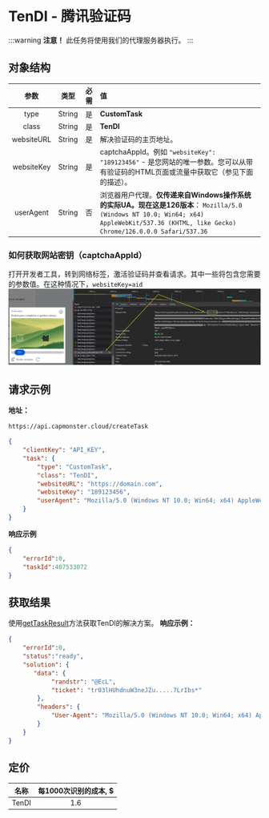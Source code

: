 ﻿---
sidebar_position: 15
sidebar_label: TenDI
---

# TenDI - 腾讯验证码
:::warning **注意！**
此任务将使用我们的代理服务器执行。
:::
## **对象结构**
|**参数**|**类型**|**必需**|**值**|
| :-: | :-: | :-: | :- |
|type|String|是|**CustomTask**|
|class|String|是|**TenDI**|
|websiteURL|String|是|解决验证码的主页地址。|
|websiteKey|String|是|captchaAppId。例如 `"websiteKey": "189123456"` - 是您网站的唯一参数。您可以从带有验证码的HTML页面或流量中获取它（参见下面的描述）。|
|userAgent|String|否|浏览器用户代理。**仅传递来自Windows操作系统的实际UA。现在这是126版本**： `Mozilla/5.0 (Windows NT 10.0; Win64; x64) AppleWebKit/537.36 (KHTML, like Gecko) Chrome/126.0.0.0 Safari/537.36`|
### 如何获取网站密钥（captchaAppId）
打开开发者工具，转到网络标签，激活验证码并查看请求。其中一些将包含您需要的参数值。在这种情况下，`websiteKey=aid`
![](tendi-devtools.png)
## **请求示例**
**地址：**
```http
https://api.capmonster.cloud/createTask
```
```json
{
    "clientKey": "API_KEY",
    "task": {
        "type": "CustomTask",
        "class": "TenDI",
        "websiteURL": "https://domain.com",
        "websiteKey": "189123456",
        "userAgent": "Mozilla/5.0 (Windows NT 10.0; Win64; x64) AppleWebKit/537.36 (KHTML, like Gecko) Chrome/125.0.0.0 Safari/537.36"
    }
}
```
**响应示例**
```json
{
    "errorId":0,
    "taskId":407533072
}
```
## **获取结果**
使用[getTaskResult](../api/methods/get-task-result.md)方法获取TenDI的解决方案。
**响应示例：**
```json
{
    "errorId":0,
    "status":"ready",
    "solution": {
       "data": {
            "randstr": "@EcL",
            "ticket": "tr03lHUhdnuW3neJZu.....7LrIbs*"
        },
        "headers": {
            "User-Agent": "Mozilla/5.0 (Windows NT 10.0; Win64; x64) AppleWebKit/537.36 (KHTML, like Gecko) Chrome/125.0.0.0 Safari/537.36"
        }
    }
}
```
## **定价**
|**名称**|**每1000次识别的成本, $**|
| :-: | :-: |
|TenDI|1.6|